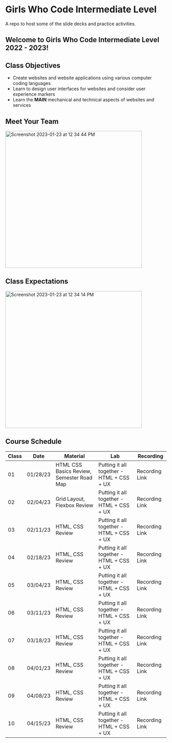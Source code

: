 # Girls Who Code Intermediate Level 
A repo to host some of the slide decks and practice activities. 

## Welcome to Girls Who Code Intermediate Level 2022 - 2023!

## Class Objectives
- Create websites and website applications using various computer coding languages
- Learn to design user interfaces for websites and consider user experience markers
- Learn the **MAIN** mechanical and technical aspects of websites and services

## Meet Your Team
<img width="426" alt="Screenshot 2023-01-23 at 12 34 44 PM" src="https://user-images.githubusercontent.com/55963699/214121499-b75f0e0d-8ddf-412a-95a0-609b60e78823.png">

## Class Expectations
<img width="426" alt="Screenshot 2023-01-23 at 12 34 14 PM" src="https://user-images.githubusercontent.com/55963699/214121420-d0fb7dc6-e299-4c9f-8595-4d1379a475dc.png">

## Course Schedule
| Class       | Date        | Material       | Lab              | Recording        |
| ----------- | ----------- | -------------- | ---------------- | ---------------- | 
| 01          | 01/28/23    | HTML CSS Basics Review, Semester Road Map | Putting it all together - HTML + CSS + UX |Recording Link|
| 02          | 02/04/23    | Grid Layout, Flexbox Review | Putting it all together - HTML + CSS + UX |Recording Link|
| 03          | 02/11/23    | HTML, CSS Review | Putting it all together - HTML + CSS + UX |Recording Link|
| 04          | 02/18/23    | HTML, CSS Review | Putting it all together - HTML + CSS + UX |Recording Link|
| 05          | 03/04/23    | HTML, CSS Review | Putting it all together - HTML + CSS + UX |Recording Link|
| 06          | 03/11/23    | HTML, CSS Review | Putting it all together - HTML + CSS + UX |Recording Link|
| 07          | 03/18/23    | HTML, CSS Review | Putting it all together - HTML + CSS + UX |Recording Link|
| 08          | 04/01/23    | HTML, CSS Review | Putting it all together - HTML + CSS + UX |Recording Link|
| 09          | 04/08/23    | HTML, CSS Review | Putting it all together - HTML + CSS + UX |Recording Link|
| 10          | 04/15/23    | HTML, CSS Review | Putting it all together - HTML + CSS + UX |Recording Link|
